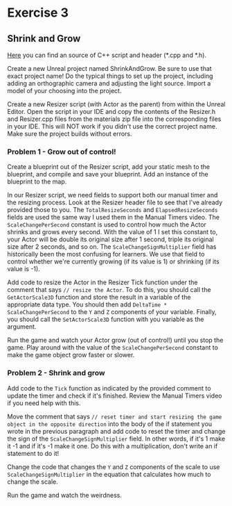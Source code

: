 # Exercise 3
## Shrink and Grow

[Here](/Course_2_More_CPP_Programming_and_Unreal/Module_1/1_Shrink_and_Grow/Source/Resizer.cpp) you can find an source of C++ script and header (*.cpp and *.h).

Create a new Unreal project named ShrinkAndGrow. Be sure to use that exact project name! Do the typical things to set up the project, including adding an orthographic camera and adjusting the light source. Import a model of your choosing into the project.

Create a new Resizer script (with Actor as the parent) from within the Unreal Editor. Open the script in your IDE and copy the contents of the Resizer.h and Resizer.cpp files from the materials zip file into the corresponding files in your IDE. This will NOT work if you didn't use the correct project name. Make sure the project builds without errors.

### Problem 1 - Grow out of control!

Create a blueprint out of the Resizer script, add your static mesh to the blueprint, and compile and save your blueprint. Add an instance of the blueprint to the map.

In our Resizer script, we need fields to support both our manual timer and the resizing process. Look at the Resizer header file to see that I've already provided those to you. The `TotalResizeSeconds` and `ElapsedResizeSeconds` fields are used the same way I used them in the Manual Timers video. The `ScaleChangePerSecond` constant is used to control how much the Actor shrinks and grows every second. With the value of 1 I set this constant to, your Actor will be double its original size after 1 second, triple its original size after 2 seconds, and so on. The `ScaleChangeSignMultiplier` field has historically been the most confusing for learners. We use that field to control whether we're currently growing (if its value is 1) or shrinking (if its value is -1).

Add code to resize the Actor in the Resizer Tick function under the comment that says `// resize the Actor`. To do this, you should call the `GetActorScale3D` function and store the result in a variable of the appropriate data type. You should then add `DeltaTime * ScaleChangePerSecond` to the `Y` and `Z` components of your variable. Finally, you should call the `SetActorScale3D` function with you variable as the argument.

Run the game and watch your Actor grow (out of control!) until you stop the game. Play around with the value of the  `ScaleChangePerSecond` constant to make the game object grow faster or slower.

### Problem 2 - Shrink and grow

Add code to the `Tick` function as indicated by the provided comment to update the timer and check if it's finished. Review the Manual Timers video if you need help with this.

Move the comment that says `// reset timer and start resizing the game object
in the opposite direction` into the body of the if statement you wrote in the previous paragraph and add code to reset the timer and change the sign of the `ScaleChangeSignMultiplier` field. In other words, if it's 1 make it -1 and if it's -1 make it one. Do this with a multiplication, don't write an if statement to do it!

Change the code that changes the `Y` and `Z` components of the scale to use `ScaleChangeSignMultiplier` in the equation that calculates how much to change the scale.

Run the game and watch the weirdness.